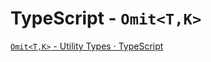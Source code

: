 # TypeScript - `Omit<T,K>`

[`Omit<T,K>` - Utility Types · TypeScript](https://www.typescriptlang.org/docs/handbook/utility-types.html#omittk)

